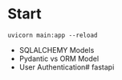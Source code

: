 

# Start
`uvicorn main:app --reload` 

- SQLALCHEMY Models 
- Pydantic vs ORM Model
- User Authentication# fastapi
